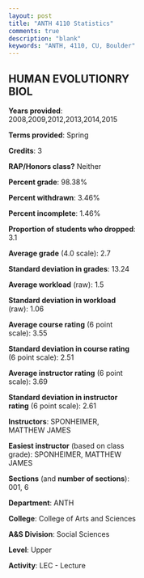 ```yaml
---
layout: post
title: "ANTH 4110 Statistics"
comments: true
description: "blank"
keywords: "ANTH, 4110, CU, Boulder"
--- 
```

<head>
<script src="https://ajax.googleapis.com/ajax/libs/jquery/2.1.3/jquery.min.js"></script>
<script src="https://dl.dropboxusercontent.com/s/pc42nxpaw1ea4o9/highcharts.js?dl=0"></script>
<!-- <script src="../assets/js/highcharts.js"></script> -->
<style type="text/css">@font-face {
	font-family: "Bebas Neue";
	src: url(https://www.filehosting.org/file/details/544349/BebasNeue%20Regular.otf) format("opentype");
	}
	h1.Bebas { 
		font-family: "Bebas Neue", Verdana, Tahoma;
	}
</style>
</head>
<body>
	<div id="container" style="float: right; width: 45%; height: 88%; margin-left: 2.5%; margin-right: 2.5%;"></div>
	<script language="JavaScript">
		$(document).ready(function() {
		var chart = {type: 'column'};
		var title = {text: 'Grade Distribution'};
		var xAxis = {categories: ['A','B','C','D','F'],crosshair: true};
		var yAxis = {min: 0,title: {text: 'Percentage'}};
		var tooltip = {headerFormat: '<center><b><span style="font-size:20px">{point.key}</span></b></center>',
		               pointFormat: '<td style="padding:0"><b>{point.y:.1f}%</b></td>',
		               footerFormat: '</table>',shared: true,useHTML: true};
		var plotOptions = {column: {pointPadding: 0.0,borderWidth: 0}};  
		var credits = {enabled: false};var series= [{name: 'Percent',data: [22.43,38.11,28.92,8.65,1.89,]}];
		var json = {};
		json.chart = chart;
		json.title = title;
		json.tooltip = tooltip;
		json.xAxis = xAxis;
		json.yAxis = yAxis;  
		json.series = series;
		json.plotOptions = plotOptions;  
		json.credits = credits;
		$('#container').highcharts(json);
	});
	</script>
</body>
			   
## HUMAN EVOLUTIONRY BIOL

**Years provided**: 2008,2009,2012,2013,2014,2015

**Terms provided**: Spring

**Credits**: 3

**RAP/Honors class?** Neither

**Percent grade**: 98.38%

**Percent withdrawn**: 3.46%

**Percent incomplete**: 1.46%

**Proportion of students who dropped**: 3.1

**Average grade** (4.0 scale): 2.7

**Standard deviation in grades**: 13.24

**Average workload** (raw): 1.5

**Standard deviation in workload** (raw): 1.06

**Average course rating** (6 point scale): 3.55

**Standard deviation in course rating** (6 point scale): 2.51

**Average instructor rating** (6 point scale): 3.69

**Standard deviation in instructor rating** (6 point scale): 2.61

**Instructors**: SPONHEIMER, MATTHEW JAMES

**Easiest instructor** (based on class grade): SPONHEIMER, MATTHEW JAMES

**Sections** (and **number of sections**): 001, 6

**Department**: ANTH

**College**: College of Arts and Sciences

**A&S Division**: Social Sciences

**Level**: Upper

**Activity**: LEC - Lecture